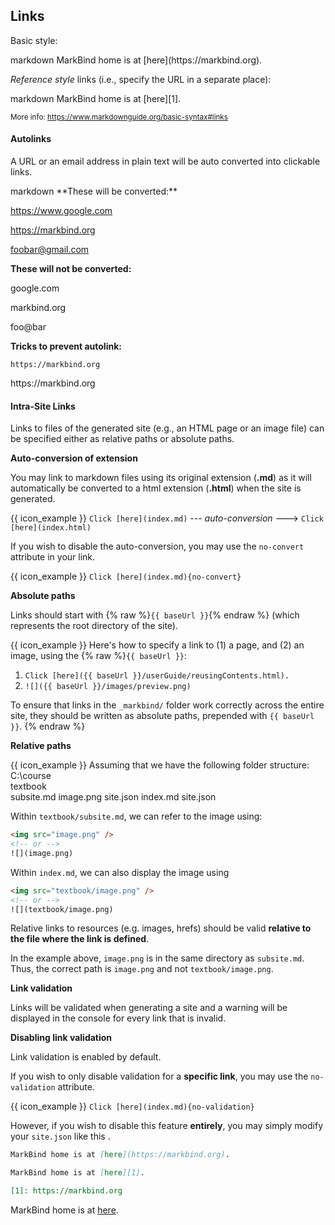 ## Links

Basic style:

<div id="main-example">
<include src="codeAndOutput.md" boilerplate >
<variable name="highlightStyle">markdown</variable>
<variable name="code">
MarkBind home is at [here](https://markbind.org).
</variable>
</include>
</div>

_Reference style_ links (i.e., specify the URL in a separate place):

<include src="codeAndOutput.md" boilerplate >
<variable name="highlightStyle">markdown</variable>
<variable name="code">
MarkBind home is at [here][1].

[1]: https://markbind.org
</variable>
</include>

<small>More info: https://www.markdownguide.org/basic-syntax#links</small>

#### Autolinks
A <tooltip content="with `http(s)://` head">URL</tooltip> or an email address in plain text will be auto converted into clickable links.

<include src="codeAndOutput.md" boilerplate >
<variable name="highlightStyle">markdown</variable>
<variable name="code">
**These will be converted:**

https://www.google.com

https://markbind.org

foobar@gmail.com

**These will not be converted:**

google.com

markbind.org

foo@bar

**Tricks to prevent autolink:**

`https://markbind.org`

https://<span></span>markbind.org

</variable>
</include>

#### Intra-Site Links

<div id="intraSiteLinks">

Links to files of the generated site (e.g., an HTML page or an image file) can be specified either as relative paths or absolute paths.

****Auto-conversion of extension****

<div class="indented">

You may link to markdown files using its original extension (**.md**) as it will automatically be converted to a html extension (**.html**) when the site is generated. 

{{ icon_example }}
`Click [here](index.md)` --- *auto-conversion* ---> `Click [here](index.html)`

<box type="warning">

If you wish to disable the auto-conversion, you may use the `no-convert` attribute in your link. 

{{ icon_example }}
`Click [here](index.md){no-convert}`

</box>

</div>


****Absolute paths****
<div class="indented">

Links should start with {% raw %}`{{ baseUrl }}`{% endraw %} (which represents the root directory of the site).

{{ icon_example }} Here's how to specify a link to (1) a page, and (2) an image, using the {% raw %}`{{ baseUrl }}`:

1. `Click [here]({{ baseUrl }}/userGuide/reusingContents.html).`
2. `![]({{ baseUrl }}/images/preview.png)`

<box type="important">

To ensure that links in the <code>_markbind/</code> folder work correctly across the entire site, they should be written as absolute paths, prepended with `{{ baseUrl }}`. 
</box>
{% endraw %}
</div>

****Relative paths****

<div class="indented">

{{ icon_example }} Assuming that we have the following folder structure:
<tree>
C:\course\
  textbook\
    subsite.md
    image.png
    site.json
  index.md
  site.json
</tree>

Within `textbook/subsite.md`, we can refer to the image using:
```html
<img src="image.png" />
<!-- or -->
![](image.png)
```
Within `index.md`, we can also display the image using
```html
<img src="textbook/image.png" />
<!-- or -->
![](textbook/image.png)
```

<box type="warning">

  Relative links to resources (e.g. images, hrefs) should be valid **relative to the file where the link is defined**.

  In the example above, `image.png` is in the same directory as `subsite.md`. Thus, the correct path is `image.png` and not `textbook/image.png`.
</box>

</div>

****Link validation****

<div class="indented">

Links will be validated when generating a site and a warning will be displayed in the console for every link that is invalid. 


<box type="warning">

**Disabling link validation**

Link validation is enabled by default. 

If you wish to only disable validation for a **specific link**, you may use the `no-validation` attribute.

{{ icon_example }}
`Click [here](index.md){no-validation}`

However, if you wish to disable this feature **entirely**, you may simply modify your `site.json` like <trigger for="pop:global-intralink-disable" placement="bottom" trigger="click"> this </trigger>. 

<modal header="Disabling global intra-site link validation in `site.json`" id="pop:global-intralink-disable" backdrop> 
  <include src="{{ baseUrl }}/userGuide/siteJsonFile.md#disable-global-intrasite-link-validation"/>
</modal>	

</box>

</div>
</div>

<span id="short" class="d-none">

```markdown
MarkBind home is at [here](https://markbind.org).

MarkBind home is at [here][1].

[1]: https://markbind.org
```
</span>

<span id="examples" class="d-none">

MarkBind home is at [here](https://markbind.org).
</span>
